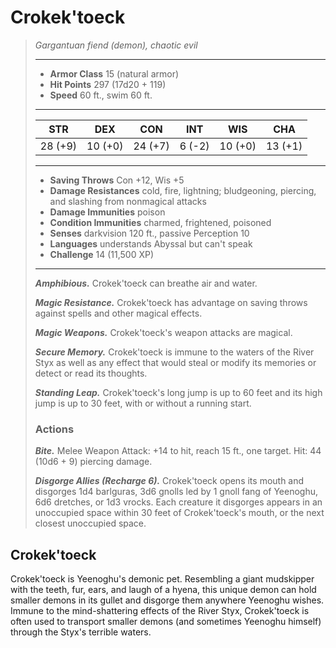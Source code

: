 # Crokek'toeck
>*Gargantuan fiend (demon), chaotic evil*
>___
>- **Armor Class** 15 (natural armor)
>- **Hit Points** 297 (17d20 + 119)
>- **Speed** 60 ft., swim 60 ft.
>___
>|STR|DEX|CON|INT|WIS|CHA|
>|:---:|:---:|:---:|:---:|:---:|:---:|
>|28 (+9)|10 (+0)|24 (+7)|6 (-2)|10 (+0)|13 (+1)|
>___
>- **Saving Throws** Con +12, Wis +5
>- **Damage Resistances** cold, fire, lightning; bludgeoning, piercing, and slashing from nonmagical attacks
>- **Damage Immunities** poison
>- **Condition Immunities** charmed, frightened, poisoned
>- **Senses** darkvision 120 ft., passive Perception 10
>- **Languages** understands Abyssal but can't speak
>- **Challenge** 14 (11,500 XP)
>___
>***Amphibious.*** Crokek'toeck can breathe air and water.  
>
>***Magic Resistance.*** Crokek'toeck has advantage on saving throws against spells and other magical effects.  
>
>***Magic Weapons.*** Crokek'toeck's weapon attacks are magical.  
>
>***Secure Memory.*** Crokek'toeck is immune to the waters of the River Styx as well as any effect that would steal or modify its memories or detect or read its thoughts.  
>
>***Standing Leap.*** Crokek'toeck's long jump is up to 60 feet and its high jump is up to 30 feet, with or without a running start.  
>
>### Actions
>***Bite.*** Melee Weapon Attack: +14 to hit, reach 15 ft., one target. Hit: 44 (10d6 + 9) piercing damage.  
>
>***Disgorge Allies (Recharge 6).*** Crokek'toeck opens its mouth and disgorges 1d4 barlguras, 3d6 gnolls led by 1 gnoll fang of Yeenoghu, 6d6 dretches, or 1d3 vrocks. Each creature it disgorges appears in an unoccupied space within 30 feet of Crokek'toeck's mouth, or the next closest unoccupied space.
## Crokek'toeck
Crokek'toeck is Yeenoghu's demonic pet. Resembling a giant mudskipper with the teeth, fur, ears, and laugh of a hyena, this unique demon can hold smaller demons in its gullet and disgorge them anywhere Yeenoghu wishes. Immune to the mind-shattering effects of the River Styx, Crokek'toeck is often used to transport smaller demons (and sometimes Yeenoghu himself) through the Styx's terrible waters.